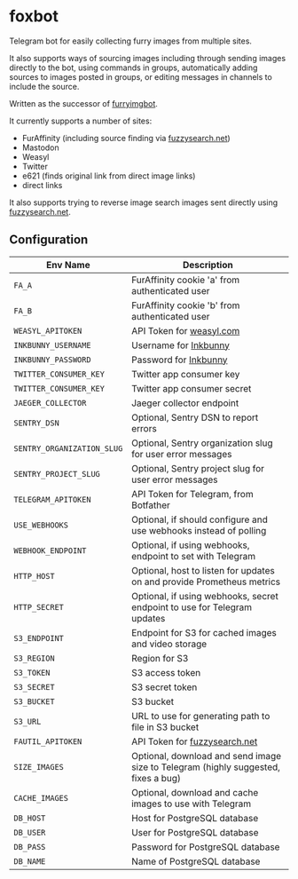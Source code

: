 # foxbot

Telegram bot for easily collecting furry images from multiple sites.

It also supports ways of sourcing images including through sending images directly to the bot, using commands in groups, automatically adding sources to images posted in groups, or editing messages in channels to include the source.

Written as the successor of [furryimgbot](https://git.huefox.com/syfaro/telegram-furryimgbot).

It currently supports a number of sites:

* FurAffinity (including source finding via [fuzzysearch.net](https://fuzzysearch.net))
* Mastodon
* Weasyl
* Twitter
* e621 (finds original link from direct image links)
* direct links

It also supports trying to reverse image search images sent directly using [fuzzysearch.net](https://fuzzysearch.net).

## Configuration

Env Name                   | Description
---------------------------|------------
`FA_A`                     | FurAffinity cookie 'a' from authenticated user
`FA_B`                     | FurAffinity cookie 'b' from authenticated user
`WEASYL_APITOKEN`          | API Token for [weasyl.com](https://www.weasyl.com)
`INKBUNNY_USERNAME`        | Username for [Inkbunny](https://inkbunny.net)
`INKBUNNY_PASSWORD`        | Password for [Inkbunny](https://inkbunny.net)
`TWITTER_CONSUMER_KEY`     | Twitter app consumer key
`TWITTER_CONSUMER_KEY`     | Twitter app consumer secret
`JAEGER_COLLECTOR`         | Jaeger collector endpoint
`SENTRY_DSN`               | Optional, Sentry DSN to report errors
`SENTRY_ORGANIZATION_SLUG` | Optional, Sentry organization slug for user error messages
`SENTRY_PROJECT_SLUG`      | Optional, Sentry project slug for user error messages
`TELEGRAM_APITOKEN`        | API Token for Telegram, from Botfather
`USE_WEBHOOKS`             | Optional, if should configure and use webhooks instead of polling
`WEBHOOK_ENDPOINT`         | Optional, if using webhooks, endpoint to set with Telegram
`HTTP_HOST`                | Optional, host to listen for updates on and provide Prometheus metrics
`HTTP_SECRET`              | Optional, if using webhooks, secret endpoint to use for Telegram updates
`S3_ENDPOINT`              | Endpoint for S3 for cached images and video storage
`S3_REGION`                | Region for S3
`S3_TOKEN`                 | S3 access token
`S3_SECRET`                | S3 secret token
`S3_BUCKET`                | S3 bucket
`S3_URL`                   | URL to use for generating path to file in S3 bucket
`FAUTIL_APITOKEN`          | API Token for [fuzzysearch.net](https://fuzzysearch.net)
`SIZE_IMAGES`              | Optional, download and send image size to Telegram (highly suggested, fixes a bug)
`CACHE_IMAGES`             | Optional, download and cache images to use with Telegram
`DB_HOST`                  | Host for PostgreSQL database
`DB_USER`                  | User for PostgreSQL database
`DB_PASS`                  | Password for PostgreSQL database
`DB_NAME`                  | Name of PostgreSQL database
